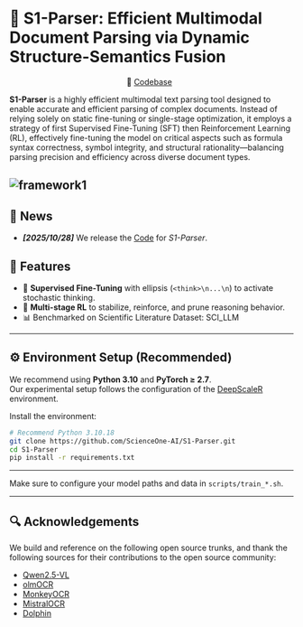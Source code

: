 
# 📄 S1-Parser: Efficient Multimodal Document Parsing via Dynamic Structure-Semantics Fusion 

<p align="center">
          🔗 <a href="https://github.com/ScienceOne-AI/S1-Parser">Codebase</a>&nbsp&nbsp  
</p>


**S1-Parser** is a highly efficient multimodal text parsing tool designed to enable accurate and efficient parsing of complex documents. Instead of relying solely on static fine-tuning or single-stage optimization, it employs a strategy of first Supervised Fine-Tuning (SFT) then Reinforcement Learning (RL), effectively fine-tuning the model on critical aspects such as formula syntax correctness, symbol integrity, and structural rationality—balancing parsing precision and efficiency across diverse document types.

<!-- --- 
This repository implements **S1-Parser**, as described in our paper:

> *Learning : Shaping *  
--- -->

![framework1](./assets/1.png)
---

## 📰 News

- ***[2025/10/28]*** We release the [Code](https://github.com/ScienceOne-AI/S1-Parser) for *S1-Parser*.  


## 🚀 Features

- 🧩 **Supervised Fine-Tuning** with ellipsis (`<think>\n...\n`) to activate stochastic thinking.
- 🎯 **Multi-stage RL** to stabilize, reinforce, and prune reasoning behavior.
- 📊 Benchmarked on Scientific Literature Dataset: SCI_LLM

---

## ⚙️ Environment Setup (Recommended)

We recommend using **Python 3.10** and **PyTorch ≥ 2.7**.  
Our experimental setup follows the configuration of the [DeepScaleR](https://github.com/agentica-project/rllm/tree/deepscaler) environment.

Install the environment:
```bash
# Recommend Python 3.10.18
git clone https://github.com/ScienceOne-AI/S1-Parser.git
cd S1-Parser
pip install -r requirements.txt
```

---

Make sure to configure your model paths and data in `scripts/train_*.sh`.



<!-- --- 


---

## 📈 Evaluation

After training, evaluate the model using:

```bash
bash scripts/eval/eval_model.sh
```

## 📊 Results


![results](./assets/31.png)
![results](./assets/52.png)
![modes](./assets/41.png)
--- -->

---

## 🔍 Acknowledgements

We build and reference on the following open source trunks, and thank the following sources for their contributions to the open source community:
- [Qwen2.5-VL](https://github.com/QwenLM/Qwen2.5-VL)
- [olmOCR](https://github.com/allenai/olmocr)
- [MonkeyOCR](https://github.com/Yuliang-Liu/MonkeyOCR)
- [MistralOCR](https://mistral.ai/news/mistral-ocr)
- [Dolphin](https://github.com/ByteDance/Dolphin.git)